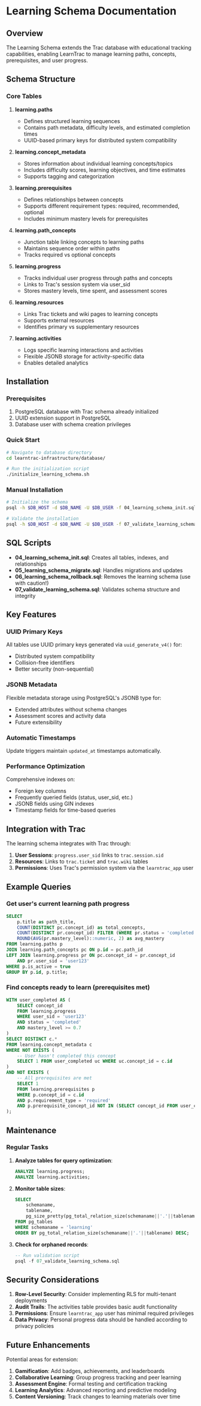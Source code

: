 # Learning Schema Documentation

## Overview

The Learning Schema extends the Trac database with educational tracking capabilities, enabling LearnTrac to manage learning paths, concepts, prerequisites, and user progress.

## Schema Structure

### Core Tables

1. **learning.paths**
   - Defines structured learning sequences
   - Contains path metadata, difficulty levels, and estimated completion times
   - UUID-based primary keys for distributed system compatibility

2. **learning.concept_metadata**
   - Stores information about individual learning concepts/topics
   - Includes difficulty scores, learning objectives, and time estimates
   - Supports tagging and categorization

3. **learning.prerequisites**
   - Defines relationships between concepts
   - Supports different requirement types: required, recommended, optional
   - Includes minimum mastery levels for prerequisites

4. **learning.path_concepts**
   - Junction table linking concepts to learning paths
   - Maintains sequence order within paths
   - Tracks required vs optional concepts

5. **learning.progress**
   - Tracks individual user progress through paths and concepts
   - Links to Trac's session system via user_sid
   - Stores mastery levels, time spent, and assessment scores

6. **learning.resources**
   - Links Trac tickets and wiki pages to learning concepts
   - Supports external resources
   - Identifies primary vs supplementary resources

7. **learning.activities**
   - Logs specific learning interactions and activities
   - Flexible JSONB storage for activity-specific data
   - Enables detailed analytics

## Installation

### Prerequisites

1. PostgreSQL database with Trac schema already initialized
2. UUID extension support in PostgreSQL
3. Database user with schema creation privileges

### Quick Start

```bash
# Navigate to database directory
cd learntrac-infrastructure/database/

# Run the initialization script
./initialize_learning_schema.sh
```

### Manual Installation

```bash
# Initialize the schema
psql -h $DB_HOST -d $DB_NAME -U $DB_USER -f 04_learning_schema_init.sql

# Validate the installation
psql -h $DB_HOST -d $DB_NAME -U $DB_USER -f 07_validate_learning_schema.sql
```

## SQL Scripts

- **04_learning_schema_init.sql**: Creates all tables, indexes, and relationships
- **05_learning_schema_migrate.sql**: Handles migrations and updates
- **06_learning_schema_rollback.sql**: Removes the learning schema (use with caution!)
- **07_validate_learning_schema.sql**: Validates schema structure and integrity

## Key Features

### UUID Primary Keys
All tables use UUID primary keys generated via `uuid_generate_v4()` for:
- Distributed system compatibility
- Collision-free identifiers
- Better security (non-sequential)

### JSONB Metadata
Flexible metadata storage using PostgreSQL's JSONB type for:
- Extended attributes without schema changes
- Assessment scores and activity data
- Future extensibility

### Automatic Timestamps
Update triggers maintain `updated_at` timestamps automatically.

### Performance Optimization
Comprehensive indexes on:
- Foreign key columns
- Frequently queried fields (status, user_sid, etc.)
- JSONB fields using GIN indexes
- Timestamp fields for time-based queries

## Integration with Trac

The learning schema integrates with Trac through:

1. **User Sessions**: `progress.user_sid` links to `trac.session.sid`
2. **Resources**: Links to `trac.ticket` and `trac.wiki` tables
3. **Permissions**: Uses Trac's permission system via the `learntrac_app` user

## Example Queries

### Get user's current learning path progress
```sql
SELECT 
    p.title as path_title,
    COUNT(DISTINCT pc.concept_id) as total_concepts,
    COUNT(DISTINCT pr.concept_id) FILTER (WHERE pr.status = 'completed') as completed_concepts,
    ROUND(AVG(pr.mastery_level)::numeric, 2) as avg_mastery
FROM learning.paths p
JOIN learning.path_concepts pc ON p.id = pc.path_id
LEFT JOIN learning.progress pr ON pc.concept_id = pr.concept_id 
    AND pr.user_sid = 'user123'
WHERE p.is_active = true
GROUP BY p.id, p.title;
```

### Find concepts ready to learn (prerequisites met)
```sql
WITH user_completed AS (
    SELECT concept_id 
    FROM learning.progress 
    WHERE user_sid = 'user123' 
    AND status = 'completed'
    AND mastery_level >= 0.7
)
SELECT DISTINCT c.*
FROM learning.concept_metadata c
WHERE NOT EXISTS (
    -- User hasn't completed this concept
    SELECT 1 FROM user_completed uc WHERE uc.concept_id = c.id
)
AND NOT EXISTS (
    -- All prerequisites are met
    SELECT 1 
    FROM learning.prerequisites p
    WHERE p.concept_id = c.id
    AND p.requirement_type = 'required'
    AND p.prerequisite_concept_id NOT IN (SELECT concept_id FROM user_completed)
);
```

## Maintenance

### Regular Tasks

1. **Analyze tables for query optimization**:
   ```sql
   ANALYZE learning.progress;
   ANALYZE learning.activities;
   ```

2. **Monitor table sizes**:
   ```sql
   SELECT 
       schemaname,
       tablename,
       pg_size_pretty(pg_total_relation_size(schemaname||'.'||tablename)) AS size
   FROM pg_tables
   WHERE schemaname = 'learning'
   ORDER BY pg_total_relation_size(schemaname||'.'||tablename) DESC;
   ```

3. **Check for orphaned records**:
   ```sql
   -- Run validation script
   psql -f 07_validate_learning_schema.sql
   ```

## Security Considerations

1. **Row-Level Security**: Consider implementing RLS for multi-tenant deployments
2. **Audit Trails**: The activities table provides basic audit functionality
3. **Permissions**: Ensure `learntrac_app` user has minimal required privileges
4. **Data Privacy**: Personal progress data should be handled according to privacy policies

## Future Enhancements

Potential areas for extension:

1. **Gamification**: Add badges, achievements, and leaderboards
2. **Collaborative Learning**: Group progress tracking and peer learning
3. **Assessment Engine**: Formal testing and certification tracking
4. **Learning Analytics**: Advanced reporting and predictive modeling
5. **Content Versioning**: Track changes to learning materials over time